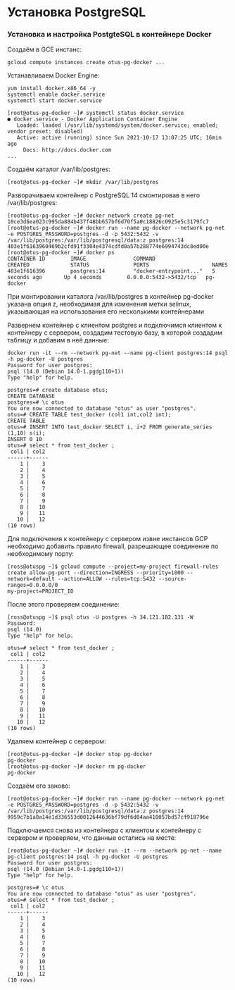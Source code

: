 # Установка PostgreSQL 

### Установка и настройка PostgteSQL в контейнере Docker

Создаём в GCE инстанс:

```console
gcloud compute instances create otus-pg-docker ...
```
Устанавливаем Docker Engine:
```console
yum install docker.x86_64 -y
systemctl enable docker.service
systemctl start docker.service

[root@otus-pg-docker ~]# systemctl status docker.service 
● docker.service - Docker Application Container Engine
   Loaded: loaded (/usr/lib/systemd/system/docker.service; enabled; vendor preset: disabled)
   Active: active (running) since Sun 2021-10-17 13:07:25 UTC; 16min ago
     Docs: http://docs.docker.com
...
```
Создаём каталог /var/lib/postgres:
```console
[root@otus-pg-docker ~]# mkdir /var/lib/postgres
```
Разворачиваем контейнер с PostgreSQL 14 смонтировав в него /var/lib/postgres:
```console
[root@otus-pg-docker ~]# docker network create pg-net
10ce3d6ea023c995da884b437f48bb657bf6d70f5a0c18826c0925e5c3179fc7
[root@otus-pg-docker ~]# docker run --name pg-docker --network pg-net -e POSTGRES_PASSWORD=postgres -d -p 5432:5432 -v /var/lib/postgres:/var/lib/postgresql/data:z postgres:14
403e1f6163960469b2cfd91f3304e4374cdfd0a57b288774e6994743dc8ed00e
[root@otus-pg-docker ~]# docker ps 
CONTAINER ID        IMAGE               COMMAND                  CREATED             STATUS              PORTS                    NAMES
403e1f616396        postgres:14         "docker-entrypoint..."   5 seconds ago       Up 4 seconds        0.0.0.0:5432->5432/tcp   pg-docker
```
При монтировании каталога /var/lib/postgres в контейнер pg-docker указана опция z, необходимая для изменения метки selinux, указывающая на использования его несколькими контейнерами

Развернем контейнер с клиентом postgres и подключимся клиентом к контейнеру с сервером, создадим тестовую базу, в которой создадим таблицу и добавим в неё данные:
```console
docker run -it --rm --network pg-net --name pg-client postgres:14 psql -h pg-docker -U postgres
Password for user postgres: 
psql (14.0 (Debian 14.0-1.pgdg110+1))
Type "help" for help.

postgres=# create database otus;
CREATE DATABASE
postgres=# \c otus 
You are now connected to database "otus" as user "postgres".
otus=# CREATE TABLE test_docker (col1 int,col2 int);
CREATE TABLE
otus=# INSERT INTO test_docker SELECT i, i+2 FROM generate_series (1,10) s(i);
INSERT 0 10
otus=# select * from test_docker ;
 col1 | col2 
------+------
    1 |    3
    2 |    4
    3 |    5
    4 |    6
    5 |    7
    6 |    8
    7 |    9
    8 |   10
    9 |   11
   10 |   12
(10 rows)
```
Для подключения к контейнеру с сервером извне инстансов GCP необходимо добавить правило firewall, разрешающее соединение по необходимому порту:
```console
[ross@otuspg ~]$ gcloud compute --project=my-project firewall-rules create allow-pg-port --direction=INGRESS --priority=1000 --network=default --action=ALLOW --rules=tcp:5432 --source-ranges=0.0.0.0/0
my-project=PROJECT_ID
```
После этого проверяем соединение:
```console
[ross@otuspg ~]$ psql otus -U postgres -h 34.121.182.131 -W
Password: 
psql (14.0)
Type "help" for help.

otus=# select * from test_docker ;
 col1 | col2 
------+------
    1 |    3
    2 |    4
    3 |    5
    4 |    6
    5 |    7
    6 |    8
    7 |    9
    8 |   10
    9 |   11
   10 |   12
(10 rows)
```
Удаляем контейнер с сервером:
```console
[root@otus-pg-docker ~]# docker stop pg-docker 
pg-docker
[root@otus-pg-docker ~]# docker rm pg-docker 
pg-docker
```
Создаём его заново:
```console
[root@otus-pg-docker ~]# docker run --name pg-docker --network pg-net -e POSTGRES_PASSWORD=postgres -d -p 5432:5432 -v /var/lib/postgres:/var/lib/postgresql/data:z postgres:14
9959c7b1a8a14e1d336553d0012644636bf79df6d04aa410057bd57cf918796e
```
Подключаемся снова из контейнера с клиентом к контейнеру с сервером и проверяем, что данные остались на месте:
```console
[root@otus-pg-docker ~]# docker run -it --rm --network pg-net --name pg-client postgres:14 psql -h pg-docker -U postgres
Password for user postgres: 
psql (14.0 (Debian 14.0-1.pgdg110+1))
Type "help" for help.

postgres=# \c otus 
You are now connected to database "otus" as user "postgres".
otus=# select * from test_docker ;
 col1 | col2 
------+------
    1 |    3
    2 |    4
    3 |    5
    4 |    6
    5 |    7
    6 |    8
    7 |    9
    8 |   10
    9 |   11
   10 |   12
(10 rows)
```
